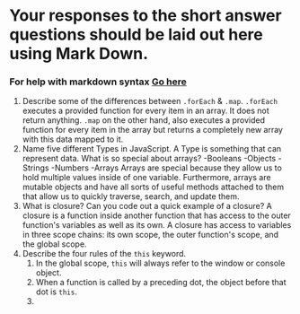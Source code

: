 # Your responses to the short answer questions should be laid out here using Mark Down.
### For help with markdown syntax [Go here](https://github.com/adam-p/markdown-here/wiki/Markdown-Cheatsheet)


1. Describe some of the differences between `.forEach` & `.map`.
   `.forEach` executes a provided function for every item in an array. It does not return anything. 
   `.map` on the other hand, also executes a provided function for every item in the array but returns 
    a completely new array with this data mapped to it. 
2. Name five different Types in JavaScript. A Type is something that can represent data. What is so special about arrays?
   -Booleans
   -Objects
   -Strings
   -Numbers
   -Arrays
   Arrays are special because they allow us to hold multiple values inside of one variable. Furthermore, arrays
   are mutable objects and have all sorts of useful methods attached to them that allow us to quickly traverse,
   search, and update them.
3. What is closure? Can you code out a quick example of a closure?
   A closure is a function inside another function that has access to the outer function's variables as well
   as its own. A closure has access to variables in three scope chains: its own scope, the outer function's 
   scope, and the global scope.
4. Describe the four rules of the `this` keyword. 
   1. In the global scope, `this` will always refer to the window or console object.
   2. When a function is called by a preceding dot, the object before that dot is `this`.
   3. 